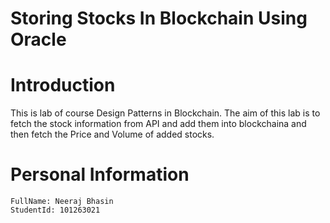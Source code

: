 # Storing Stocks In Blockchain Using Oracle

# Introduction

This is lab of course Design Patterns in Blockchain. The aim of this lab is to fetch the stock information from API and add them into blockchaina and then fetch the Price and Volume of added stocks.

# Personal Information

    FullName: Neeraj Bhasin
    StudentId: 101263021
